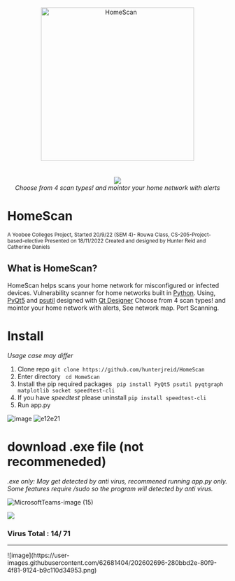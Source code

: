 <p align="center">
	<br>
    	<img width="350px" style="margin-bottom:20px;" src="https://user-images.githubusercontent.com/62681404/191140983-4e4e9a96-bd8a-4ee9-a5ba-532f5b73a4c2.png" alt="HomeScan"/><br>
    	<br>
	<img src="https://user-images.githubusercontent.com/62681404/199938369-7729a1a6-6aa5-45ce-8584-fcb24c93df1f.png">
	<br>
    	<i>Choose from 4 scan types! and mointor your home network with alerts</i>
	<br>
</p>

# HomeScan
<sub>A Yoobee Colleges Project, Started 20/9/22 (SEM 4)- Rouwa Class, CS-205-Project-based-elective Presented on 18/11/2022 Created and designed by Hunter Reid and Catherine Daniels</sub>
## What is HomeScan?
HomeScan helps scans your home network for misconfigured or infected devices. Vulnerability scanner for home networks built in [Python](https://www.python.org/). Using, [PyQt5](https://doc.qt.io/qtforpython/) and [psutil](https://psutil.readthedocs.io/en/latest/) designed with [Qt Designer](https://build-system.fman.io/qt-designer-download) Choose from 4 scan types! and mointor your home network with alerts, See network map. Port Scanning.
# Install
<i>Usage case may differ</i>
1. Clone repo ```git clone https://github.com/hunterjreid/HomeScan```
2. Enter directory ``` cd HomeScan```
3. Install the pip required packages ``` pip install PyQt5 psutil pyqtgraph matplotlib socket speedtest-cli```
4. If you have *speedtest* please uninstall ```pip install speedtest-cli``` 
5. Run app.py

![image](https://user-images.githubusercontent.com/62681404/202367532-3920a1cc-62f2-4dbd-8186-de3e9afe9fc2.png)
![e12e21](https://user-images.githubusercontent.com/62681404/198426104-c007fa2e-f2ad-4fc0-ba7c-7bb13846dd61.png)
# download .exe file (not recommeneded)
<i>.exe only: May get detected by anti virus, recommened running app.py only. Some features require /sudo so the program will detected by anti virus.</i>

![MicrosoftTeams-image (15)](https://user-images.githubusercontent.com/62681404/201068694-0a2f57b6-b7e7-4cac-b412-23dd6fdd0349.png)  


<a target="_blank" href="https://www.mediafire.com/file/6kwtied4bzbg434/HomeScan.exe">
	<img src="https://user-images.githubusercontent.com/62681404/202579245-638761b8-3ae7-476c-a15a-cb2c8c307447.png"/>
</a>

### Virus Total : 14/ 71 
<hr>
![image](https://user-images.githubusercontent.com/62681404/202602696-280bbd2e-80f9-4f81-9124-b9c110d34953.png)

